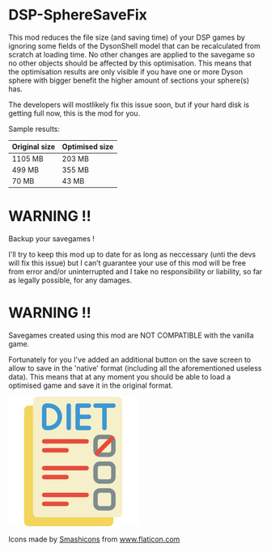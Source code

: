 
# DSP-SphereSaveFix

This mod reduces the file size (and saving time) of your DSP games by ignoring some fields of the DysonShell model that can be recalculated from scratch at loading time. No other changes are applied to the savegame so no other objects should be affected by this optimisation.
This means that the optimisation results are only visible if you have one or more Dyson sphere with bigger benefit the higher amount of sections your sphere(s) has.

The developers will mostlikely fix this issue soon, but if your hard disk is getting full now, this is the mod for you.

Sample results:

| Original size | Optimised size |
|-|-|
| 1105 MB | 203 MB |
| 499 MB | 355 MB|
| 70 MB | 43 MB|


# WARNING !!
Backup your savegames !

I'll try to keep this mod up to date for as long as neccessary (unti the devs will fix this issue) but I can’t guarantee your use of this mod will be free from error and/or uninterrupted and I take no responsibility or liability, so far as legally possible, for any damages.

# WARNING !!
Savegames created using this mod are NOT COMPATIBLE with the vanilla game. 

Fortunately for you I've added an additional button on the save screen to allow to save in the 'native' format (including all the aforementioned useless data). This means that at any moment you should be able to load a optimised game and save it in the original format.

![Diet](icon.png)

<div>Icons made by <a href="https://smashicons.com/" title="Smashicons">Smashicons</a> from <a href="https://www.flaticon.com/" title="Flaticon">www.flaticon.com</a></div>
